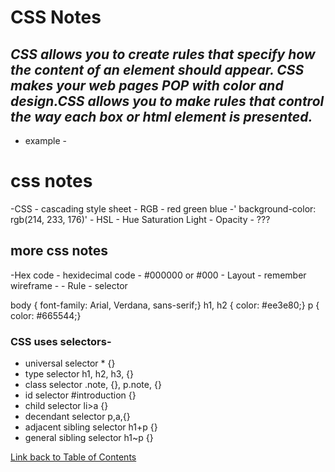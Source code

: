 # **CSS Notes**

## **_CSS allows you to create rules that specify how the content of an element should appear. CSS makes your web pages POP with color and design.CSS allows you to make rules that control the way each box or html element is presented._**

+ example - 

<!DOCTYPE html>
<html>
  <head>
    <title>Introducing CSS</title>
    <link href="css/example.css" type="text/css"
       rel="stylesheet" />
       </head>
       <body>
          <h1>css notes</h1>
          <p>-CSS - cascading style sheet 
             - RGB - red green blue -' background-color: rgb(214, 233, 176)'
             - HSL - Hue Saturation Light 
             - Opacity - ???</p>
          <h2>more css notes</h2>
          <p>-Hex code - hexidecimal code - #000000 or #000
             - Layout - remember wireframe - 
             - Rule 
             - selector</p>
       </body>
       </html>   
     
body {
    font-family: Arial, Verdana, sans-serif;}
h1, h2 {
  color: #ee3e80;}
p {
  color: #665544;}

### CSS uses selectors- 
+ universal selector * {}
+ type selector h1, h2, h3, {}
+ class selector .note, {}, p.note, {} 
+ id selector #introduction {}
+ child selector li>a {}
+ decendant selector p,a,{}
+ adjacent sibling selector h1+p {}
+ general sibling selector h1~p {} 

[Link back to Table of Contents](102/README.md)